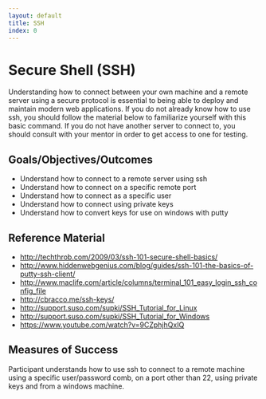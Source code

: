 ```yaml
---
layout: default
title: SSH 
index: 0
---
```


Secure Shell (SSH)
==================

Understanding how to connect between your own machine and a remote server using a secure protocol is essential to being able to deploy and maintain modern web applications. If you do not already know how to use ssh, you should follow the material below to familiarize yourself with this basic command. If you do not have another server to connect to, you should consult with your mentor in order to get access to one for testing. 

Goals/Objectives/Outcomes
-------------------------

* Understand how to connect to a remote server using ssh
* Understand how to connect on a specific remote port
* Understand how to connect as a specific user
* Understand how to connect using private keys
* Understand how to convert keys for use on windows with putty

Reference Material
------------------

* http://techthrob.com/2009/03/ssh-101-secure-shell-basics/
* http://www.hiddenwebgenius.com/blog/guides/ssh-101-the-basics-of-putty-ssh-client/
* http://www.maclife.com/article/columns/terminal_101_easy_login_ssh_config_file
* http://cbracco.me/ssh-keys/
* http://support.suso.com/supki/SSH_Tutorial_for_Linux
* http://support.suso.com/supki/SSH_Tutorial_for_Windows
* https://www.youtube.com/watch?v=9CZphjhQxIQ

Measures of Success
-------------------

Participant understands how to use ssh to connect to a remote machine using a specific user/password comb, on a port other than 22, using private keys and from a windows machine.
